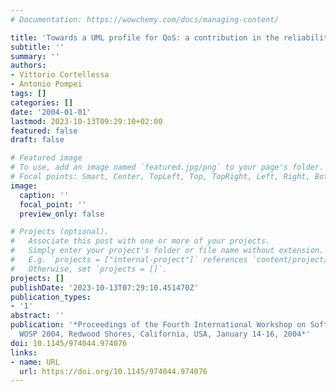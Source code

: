 ```yaml
---
# Documentation: https://wowchemy.com/docs/managing-content/

title: 'Towards a UML profile for QoS: a contribution in the reliability domain'
subtitle: ''
summary: ''
authors:
- Vittorio Cortellessa
- Antonio Pompei
tags: []
categories: []
date: '2004-01-01'
lastmod: 2023-10-13T09:29:10+02:00
featured: false
draft: false

# Featured image
# To use, add an image named `featured.jpg/png` to your page's folder.
# Focal points: Smart, Center, TopLeft, Top, TopRight, Left, Right, BottomLeft, Bottom, BottomRight.
image:
  caption: ''
  focal_point: ''
  preview_only: false

# Projects (optional).
#   Associate this post with one or more of your projects.
#   Simply enter your project's folder or file name without extension.
#   E.g. `projects = ["internal-project"]` references `content/project/deep-learning/index.md`.
#   Otherwise, set `projects = []`.
projects: []
publishDate: '2023-10-13T07:29:10.451470Z'
publication_types:
- '1'
abstract: ''
publication: '*Proceedings of the Fourth International Workshop on Software and Performance,
  WOSP 2004, Redwood Shores, California, USA, January 14-16, 2004*'
doi: 10.1145/974044.974076
links:
- name: URL
  url: https://doi.org/10.1145/974044.974076
---
```

